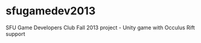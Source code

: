 sfugamedev2013
==============

SFU Game Developers Club Fall 2013 project - Unity game with Occulus Rift support
